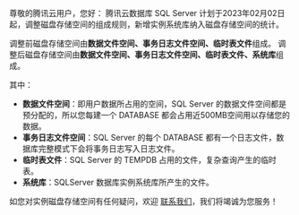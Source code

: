 尊敬的腾讯云用户，您好：
腾讯云数据库 SQL Server 计划于2023年02月02日起，调整磁盘存储空间的组成规则，新增实例系统库纳入磁盘存储空间的统计。

调整前磁盘存储空间由**数据文件空间、事务日志文件空间、临时表文件**组成。
调整后磁盘存储空间由**数据文件空间、事务日志文件空间、临时表文件、系统库**组成。

其中：
- **数据文件空间**：即用户数据所占用的空间，SQL Server 的数据文件空间都是预分配的，所以您每建一个 DATABASE 都会占用近500MB空间用以存储您的数据。
- **事务日志文件空间**：SQL Server 的每个 DATABASE 都有一个日志文件，数据库完整模式下会将事务日志写入日志文件。
- **临时表文件**：SQL Server 的 TEMPDB 占用的文件，复杂查询产生的临时表。
- **系统库**：SQLServer 数据库实例系统库所产生的文件。

如您对实例磁盘存储空间有任何疑问，欢迎 [联系我们](https://cloud.tencent.com/online-service)，我们将竭诚为您服务！

